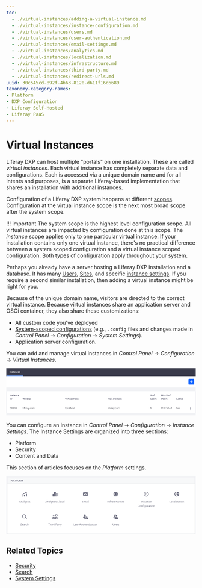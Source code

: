 ```yaml
---
toc:
  - ./virtual-instances/adding-a-virtual-instance.md
  - ./virtual-instances/instance-configuration.md
  - ./virtual-instances/users.md
  - ./virtual-instances/user-authentication.md
  - ./virtual-instances/email-settings.md
  - ./virtual-instances/analytics.md
  - ./virtual-instances/localization.md
  - ./virtual-instances/infrastructure.md
  - ./virtual-instances/third-party.md
  - ./virtual-instances/redirect-urls.md
uuid: 30c545cd-892f-4b63-8120-d611f16d6689
taxonomy-category-names:
- Platform
- DXP Configuration
- Liferay Self-Hosted
- Liferay PaaS
---
```

# Virtual Instances

Liferay DXP can host multiple "portals" on one installation. These are called *virtual instances*. Each virtual instance has completely separate data and configurations. Each is accessed via a unique domain name and for all intents and purposes, is a separate Liferay-based implementation that shares an installation with additional instances.

Configuration of a Liferay DXP system happens at different [scopes](./understanding-configuration-scope.md). Configuration at the virtual instance scope is the next most broad scope after the system scope.

!!! important
    The system scope is the highest level configuration scope. All virtual instances are impacted by configuration done at this scope. The *instance* scope applies only to one particular virtual instance. If your installation contains only one virtual instance, there's no practical difference between a system scoped configuration and a virtual instance scoped configuration. Both types of configuration apply throughout your system.

Perhaps you already have a server hosting a Liferay DXP installation and a database. It has many [Users](../../users-and-permissions/users.md), [Sites](../../site-building.md), and specific [instance settings](./virtual-instances/instance-configuration.md). If you require a second similar installation, then adding a virtual instance might be right for you.

Because of the unique domain name, visitors are directed to the correct virtual instance. Because virtual instances share an application server and OSGi container, they also share these customizations:

-  All custom code you've deployed
-  [System-scoped configurations](./system-settings.md) (e.g., `.config` files and changes made in *Control Panel* &rarr; *Configuration* &rarr; *System Settings*).
-  Application server configuration.

You can add and manage virtual instances in *Control Panel* &rarr; *Configuration* &rarr; *Virtual Instances*.

![Add and manage virtual instances of Liferay in the Control Panel's Virtual Instances section.](./virtual-instances/images/01.png)

You can configure an instance in *Control Panel* &rarr; *Configuration* &rarr; *Instance Settings*. The Instance Settings are organized into three sections:

- Platform
- Security
- Content and Data

This section of articles focuses on the *Platform* settings.

![Instance Settings has several Platform categories.](./virtual-instances/images/02.png)

## Related Topics

- [Security](../../installation-and-upgrades/securing-liferay.md)
- [Search](../../using-search.md)
- [System Settings](./system-settings.md)